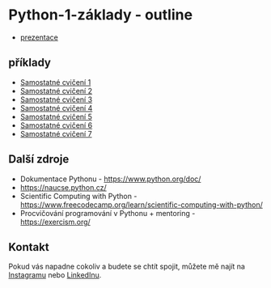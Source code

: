 # Python-1-základy - outline

- [prezentace](./Python%201%20-%20zaklady.pdf)

## příklady

- [Samostatné cvičení 1](./Samostatn%C3%A9%20cvi%C4%8Den%C3%AD%201/README.md)
- [Samostatné cvičení 2](./Samostatn%C3%A9%20cvi%C4%8Den%C3%AD%202/README.md)
- [Samostatné cvičení 3](./Samostatn%C3%A9%20cvi%C4%8Den%C3%AD%203/README.md)
- [Samostatné cvičení 4](./Samostatn%C3%A9%20cvi%C4%8Den%C3%AD%204/README.md)
- [Samostatné cvičení 5](./Samostatn%C3%A9%20cvi%C4%8Den%C3%AD%205/README.md)
- [Samostatné cvičení 6](./Samostatn%C3%A9%20cvi%C4%8Den%C3%AD%206/README.md)
- [Samostatné cvičení 7](./Samostatn%C3%A9%20cvi%C4%8Den%C3%AD%207/README.md)

## Další zdroje
- Dokumentace Pythonu - https://www.python.org/doc/
- https://naucse.python.cz/
- Scientific Computing with Python - https://www.freecodecamp.org/learn/scientific-computing-with-python/
- Procvičování programování v Pythonu + mentoring - https://exercism.org/

## Kontakt
Pokud vás napadne cokoliv a budete se chtít spojit, můžete mě najít na [Instagramu](https://www.instagram.com/mi_kucera/) nebo [LinkedInu](https://www.linkedin.com/in/mikucera/).
